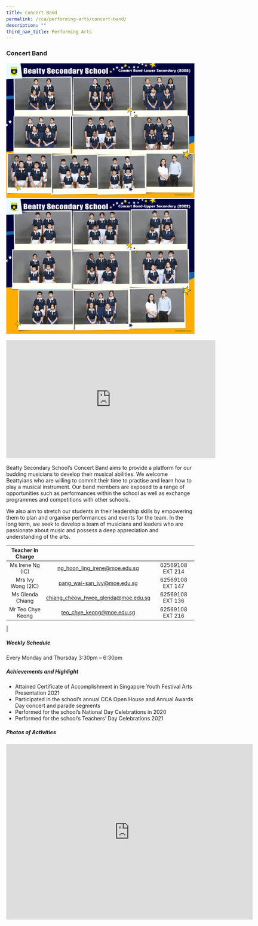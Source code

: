 ```yaml
---
title: Concert Band
permalink: /cca/performing-arts/concert-band/
description: ""
third_nav_title: Performing Arts
---
```

### **Concert Band**
![Concert Band Lower Sec](/images/CCA%202022/concert-band-lower-secondary-.png)
<br>
![Concert Band Upper Sec](/images/CCA%202022/concert-band-upper-secondary.png)

<iframe allowfullscreen="" allow="accelerometer; autoplay; clipboard-write; encrypted-media; gyroscope; picture-in-picture" frameborder="0" title="Beatty Secondary School - Concert Band" src="https://www.youtube.com/embed/UGrH8wmyu20" height="315" width="560"></iframe>

Beatty Secondary School’s Concert Band aims to provide a platform for our budding musicians to develop their musical abilities. We welcome Beattyians who are willing to commit their time to practise and learn how to play a musical instrument. Our band members are exposed to a range of opportunities such as performances within the school as well as exchange programmes and competitions with other schools.  
  
We also aim to stretch our students in their leadership skills by empowering them to plan and organise performances and events for the team. In the long term, we seek to develop a team of musicians and leaders who are passionate about music and possess a deep appreciation and understanding of the arts.

| Teacher In Charge |  |  |
|:---:|:---:|:---:|
| Ms Irene Ng (IC) |	ng_hoon_ling_irene@moe.edu.sg |	62569108 EXT 214 |
| Mrs Ivy Wong (2IC) |	pang_wai-san_ivy@moe.edu.sg |	62569108 EXT 147 |
| Ms Glenda Chiang |	chiang_cheow_hwee_glenda@moe.edu.sg |	62569108 EXT 136 |
| Mr Teo Chye Keong |	teo_chye_keong@moe.edu.sg |	62569108 EXT 216 |
| 
##### **Weekly Schedule**
Every Monday and Thursday 3:30pm – 6:30pm

##### **Achievements and Highlight**
*   Attained Certificate of Accomplishment in Singapore Youth Festival Arts Presentation 2021
*   Participated in the school’s annual CCA Open House and Annual Awards Day concert and parade segments
*   Performed for the school’s National Day Celebrations in 2020
*   Performed for the school’s Teachers’ Day Celebrations 2021

##### **Photos of Activities**

<iframe allowfullscreen="true" height="469" width="660" frameborder="0" src="https://docs.google.com/presentation/d/e/2PACX-1vTpUyWsVa-gPDVeUekvWFPxLNcxjCCgj9YL_FrHXRr7VV-l5ZBM5hzehSR58PwguU70luDR_TOYPm4c/embed?start=false&amp;loop=false&amp;delayms=3000"></iframe>